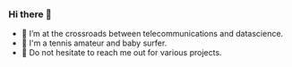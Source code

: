 ### Hi there 👋

- 🔭 I’m at the crossroads between telecommunications and datascience.
- 🌱 I'm a tennis amateur and baby surfer.
- 👯 Do not hesitate to reach me out for various projects. 
